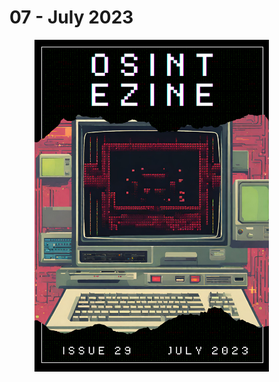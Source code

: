 # 07 - July 2023

<figure><img src="../../.gitbook/assets/OSINT_eZine-202307.png" alt="" width="375"><figcaption></figcaption></figure>


